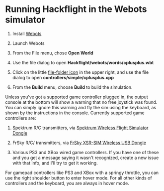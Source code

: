 # Running Hackflight in the Webots simulator

1. Install [Webots](https://cyberbotics.com/)

2. Launch Webots

3. From the File menu, chose <b>Open World</b>

4. Use the file dialog to open <b>Hackflight/webots/words/cplusplus.wbt</b>

5. Click on the little [file-folder icon](media/screenshot.png) in the upper right,
and use the file dialog to open <b>controllers/simple/cplusplus.cpp</b>

6. From the <b>Build</b> menu, choose <b>Build</b> to build the simulation.

Unless you've got a supported game controller plugged in, the output console at the 
bottom will show a warning that no free joystick was found.  You can simply
ignore this warning and fly the sim using the keyboard, as shown by the instructions
in the console. Currently supported game controllers are:

1. Spektrum R/C transmitters, via 
[Spektrum Wireless Flight Simulator Dongle](https://www.amazon.com/dp/B07ZK1R32H?ref=ppx_yo2ov_dt_b_product_details&th=1)


2. FrSky R/C/ transmitters, via 
[FrSky XSR-SIM Wireless USB Dongle](https://www.getfpv.com/frsky-xsr-sim-wireless-usb-dongle-for-simulators.html)

3. Various PS3 and XBox wired game controllers.  If you have one of these and you
get a message saying it wasn't recognized, create a new issue with that info, and
I'll try to get it working.

For gamepad controllers like PS3 and XBox with a springy throttle, you can use
the right shoulder button to enter hover mode.  For all other kinds of controllers
and the keyboard, you are always in hover mode.

